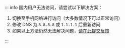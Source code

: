 ::: info 国内用户无法访问，请尝试以下解决方案：

1. 切换至手机网络进行访问（大多数情况下可以正常访问）
2. 修改 DNS 为 `8.8.8.8` 或 `1.1.1.1` 后重新访问
3. 如果以上方法仍然无法解决问题，[请在此提交反馈](https://github.com/s-theo/Theo-Docs/issues/new)

:::

